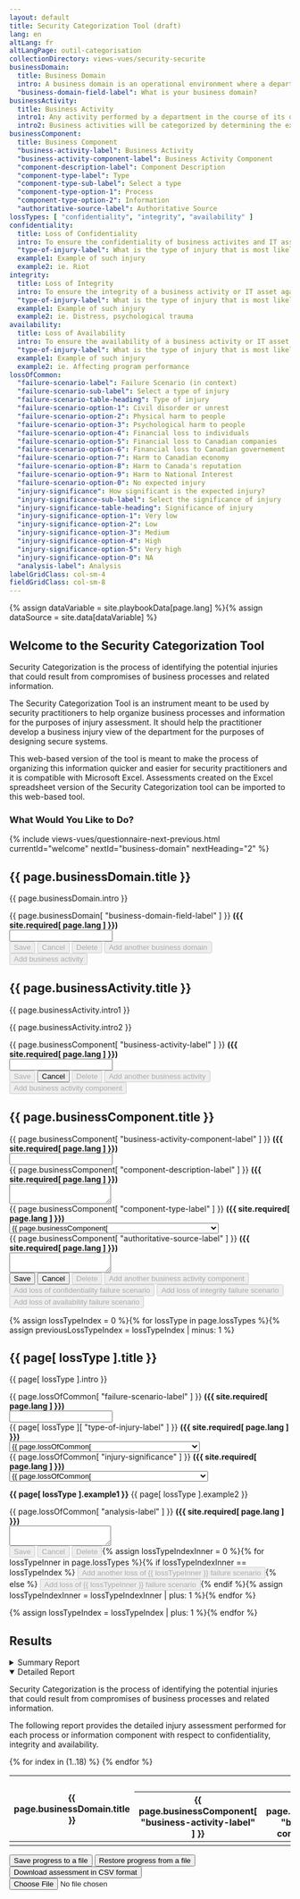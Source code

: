 ```yaml
---
layout: default
title: Security Categorization Tool (draft)
lang: en
altLang: fr
altLangPage: outil-categorisation
collectionDirectory: views-vues/security-securite
businessDomain:
  title: Business Domain
  intro: A business domain is an operational environment where a department performs business activities supporting common organizational objectives.
  "business-domain-field-label": What is your business domain?
businessActivity:
  title: Business Activity
  intro1: Any activity performed by a department in the course of its operations to deliver or support the delivery of its programs or services. A business activity is composed of one or several business processes and related information assets.
  intro2: Business activities will be categorized by determining the expected injuries from IT-related threat compromise to the national and non-national interests that the business activities serve, and then determining the lveral of these expected injuries.
businessComponent:
  title: Business Component
  "business-activity-label": Business Activity
  "business-activity-component-label": Business Activity Component
  "component-description-label": Component Description
  "component-type-label": Type
  "component-type-sub-label": Select a type
  "component-type-option-1": Process
  "component-type-option-2": Information
  "authoritative-source-label": Authoritative Source
lossTypes: [ "confidentiality", "integrity", "availability" ]
confidentiality:
  title: Loss of Confidentiality
  intro: To ensure the confidentiality of business activites and IT assets against a specified set of theats in order to prevent injury to national interests or non-national interests.
  "type-of-injury-label": What is the type of injury that is most likely to result from a loss of confidentiality?
  example1: Example of such injury
  example2: ie. Riot
integrity:
  title: Loss of Integrity
  intro: To ensure the integrity of a business activity or IT asset against a specified set of threats in order to prevent injury to national interests or non-national interests.
  "type-of-injury-label": What is the type of injury that is most likely to result from a loss of integrity?
  example1: Example of such injury
  example2: ie. Distress, psychological trauma
availability:
  title: Loss of Availability
  intro: To ensure the availability of a business activity or IT asset against a specified set of threats in order to prevent injury to national interests or non-national interests.
  "type-of-injury-label": What is the type of injury that is most likely to result from a loss of availability?
  example1: Example of such injury
  example2: ie. Affecting program performance
lossOfCommon:
  "failure-scenario-label": Failure Scenario (in context)
  "failure-scenario-sub-label": Select a type of injury
  "failure-scenario-table-heading": Type of injury
  "failure-scenario-option-1": Civil disorder or unrest
  "failure-scenario-option-2": Physical harm to people
  "failure-scenario-option-3": Psychological harm to people
  "failure-scenario-option-4": Financial loss to individuals
  "failure-scenario-option-5": Financial loss to Canadian companies
  "failure-scenario-option-6": Financial loss to Canadian governement
  "failure-scenario-option-7": Harm to Canadian economy
  "failure-scenario-option-8": Harm to Canada's reputation
  "failure-scenario-option-9": Harm to National Interest
  "failure-scenario-option-0": No expected injury
  "injury-significance": How significant is the expected injury?
  "injury-significance-sub-label": Select the significance of injury
  "injury-significance-table-heading": Significance of injury
  "injury-significance-option-1": Very low
  "injury-significance-option-2": Low
  "injury-significance-option-3": Medium
  "injury-significance-option-4": High
  "injury-significance-option-5": Very high
  "injury-significance-option-0": NA
  "analysis-label": Analysis
labelGridClass: col-sm-4
fieldGridClass: col-sm-8
---
```

{% assign dataVariable = site.playbookData[page.lang] %}{%
assign dataSource = site.data[dataVariable] %}

<span data-wb-format-gen='{ "resetForm": "#business-domain-form, #business-activity-form, #business-component-form, #loss-of-confidentiality-form, #loss-of-integrity-form, #loss-of-availability-form" }'></span>

<section id="welcome-section" class="wb-frmvld">
<form id="welcome-form" class="form-horizontal" method="post">

## Welcome to the Security Categorization Tool

Security Categorization is the process of identifying the potential injuries that could result from compromises of business processes and related information.

The Security Categorization Tool is an instrument meant to be used by security practitioners to help organize business processes and information for the purposes of injury assessment. It should help the practitioner develop a business injury view of the department for the purposes of designing secure systems.

This web-based version of the tool is meant to make the process of organizing this information quicker and easier for security practitioners and it is compatible with Microsoft Excel. Assessments created on the Excel spreadsheet version of the Security Categorization tool can be imported to this web-based tool.

<section>

<!-- markdownlint-disable MD026 -->

### What Would You Like to Do?

<!-- markdownlint-enable MD026 -->

<!-- Button for revealing the next section and hiding the current one -->
{% include views-vues/questionnaire-next-previous.html currentId="welcome" nextId="business-domain" nextHeading="2" %}

</section>

</form>
</section>

<section id="business-domain-section" class="hidden wb-frmvld">
<form id="business-domain-form" class="form-horizontal" method="post">

## {{ page.businessDomain.title }}

{{ page.businessDomain.intro }}

<div id="business-domain-fields-container" class="wb-calculate wb-format-gen" data-wb-calculate='{ "ignoreInit": true, "eventTrigger": "input", "eventElement": "#business-domain-fields-container", "operations": [
  { "type": "conditional",
    "inputs": [
      { "type": "==",
        "inputs": [
          { "type": "boolean", "query": "#save-domain", "sourceProperty": "disabled" },
          true
        ]
      }
    ],
    "actionsTrue": [
      { "type": "outputValue", "outputTarget": "#save-domain, #cancel-domain", "outputProperty": "disabled", "value": false },
      { "type": "conditional",
        "inputs": [
          { "type": "==",
            "inputs": [
              { "type": "boolean", "query": "#delete-domain", "sourceProperty": "disabled" },
              false
            ]
          },
          { "type": "==",
            "inputs": [
              { "type": "string", "query": "#save-domain", "sourceAttribute": "data-wb-format-gen", "indexesKeys": [ "operations", 0, "action" ] },
              "append"
            ]
          }
        ],
        "actionsTrue": [
          { "type": "event", "outputTarget": "#business-domain-fields-container", "outputEvent": "edit-domain" }
        ]
      },
      { "type": "outputValue", "outputTarget": "#delete-domain, #add-another-domain, #add-activity", "outputProperty": "disabled", "value": true }
    ]
  }
] }' data-wb-format-gen='[
  { "eventTrigger": "edit-domain", "eventElement": "#business-domain-fields-container", "operations": [
    { "type": "dataAttribute", "element": "#save-domain", "key": "data-wb-format-gen", "indexesKeys": [ "operations", 0, "action" ], "action": "replace", "data": "replace" },
    { "type": "dataAttribute", "element": "#save-domain", "key": "data-wb-format-gen", "indexesKeys": [ "operations", 0, "indexesKeys", 0 ], "action": "replace", "source": { "type": "dataAttribute", "element": "#delete-domain", "key": "data-wb-format-gen", "indexesKeys": [ "operations", 0, "indexesKeys", 0 ] } }
  ] },
  { "eventTrigger": "append-domain", "eventElement": "#business-domain-fields-container", "operations": [
    { "type": "dataAttribute", "element": "#save-domain", "key": "data-wb-format-gen", "indexesKeys": [ "operations", 0, "action" ], "action": "replace", "data": "append" },
    { "type": "dataAttribute", "element": "#save-domain", "key": "data-wb-format-gen", "indexesKeys": [ "operations", 0, "indexesKeys" ], "action": "delete" }
  ] }
]'>

<div class="form-group" markdown="0">
<label for="business-domain-field" class="required {{ page.labelGridClass }}"><span class="field-name">{{ page.businessDomain[ "business-domain-field-label" ] }}</span> <strong class="required">({{ site.required[ page.lang ] }})</strong></label>
<div class="{{ page.fieldGridClass }}">
<input name="business-domain-field" id="business-domain-field" type="text" required="required" pattern=".{2,}" data-rule-minlength="2" />
</div>
</div>

</div>

<div class="btn-group" markdown="0">
<!-- Save to memory, update buttons across forms, enables/disables buttons in the current form, and (TODO) shows an indicator that the save was successful -->
<button id="save-domain" type="submit" disabled="disabled" class="btn btn-primary wb-calculate wb-format-gen" data-wb-calculate='{ "ignoreInit": true, "eventTrigger": "submit", "eventElement": "#business-domain-form", "listenerElement": "body", "returnFalse": true, "operations": [
  { "type": "action",
    "inputs": [
      { "type": "outputValue", "outputTarget": "#save-domain, #cancel-domain", "outputProperty": "disabled", "value": true },
      { "type": "outputValue", "outputTarget": "#delete-domain, #add-another-domain, #add-activity", "outputProperty": "disabled", "value": false },
      { "type": "event", "outputTarget": "#save-domain", "outputEvent": "save-domain-proceed" }
    ]
  }
] }' data-wb-format-gen='{ "eventTrigger": "save-domain-proceed", "eventElement": "#save-domain", "operations": [
  { "type": "sessionStorage", "key": "assessment", "source": "form-state", "container": "#business-domain-form", "action": "append" },
  { "type": "dataAttribute", "element": "#save-activity, #save-component, #save-loss-of-confidentiality, #save-loss-of-integrity, #save-loss-of-availability, #cancel-domain, #cancel-activity, #cancel-component, #cancel-loss-of-confidentiality, #cancel-loss-of-integrity, #cancel-loss-of-availability, #delete-domain, #delete-activity, #delete-component, #delete-loss-of-confidentiality, #delete-loss-of-integrity, #delete-loss-of-availability", "key": "data-wb-format-gen", "indexesKeys": [ "operations", 0, "indexesKeys", 0 ], "action": "increment" },
  { "type": "dataAttribute", "element": "#delete-domain, #delete-activity, #delete-component, #delete-loss-of-confidentiality, #delete-loss-of-integrity, #delete-loss-of-availability", "key": "data-wb-format-gen", "indexesKeys": [ "operations", 1, "indexesKeys", 0 ], "action": "increment" }
] }'>Save</button>
<!-- Loads the previous domain in the current form or clear the forms where a previous domain does not exist. Also enables/disables buttons in the current form. -->
<button id="cancel-domain" type="button" disabled="disabled" class="btn btn-default wb-format-gen wb-calculate" data-wb-format-gen='{ "eventTrigger": "click", "eventElement": "#cancel-domain", "operations": [
  { "type": "form", "source": "sessionStorage", "key": "assessment", "indexesKeys": [ -1 ], "action": "restore-form-state", "container": "#business-domain-form", "noEvents": true }
] }' data-wb-calculate='{ "ignoreInit": true, "eventTrigger": "click", "eventElement": "#cancel-domain", "operations": [
  { "type": "conditional",
    "inputs": [
      { "type": "==",
        "inputs": [
          { "type": "string", "query": "#save-domain", "sourceAttribute": "data-wb-format-gen", "indexesKeys": [ "operations", 0, "action" ] },
          "replace"
        ]
      }
    ],
    "actionsTrue": [
      { "type": "event", "outputTarget": "#business-domain-fields-container", "outputEvent": "append-domain" }
    ]
  },
  { "type": "action",
    "inputs": [
      { "type": "outputValue", "outputTarget": "#save-domain, #cancel-domain", "outputProperty": "disabled", "value": true },
      { "type": "conditional",
        "inputs": [
          { "type": ">",
            "inputs": [
              { "type": "number", "query": "#delete-domain", "sourceAttribute": "data-wb-format-gen", "indexesKeys": [ "operations", 0, "indexesKeys", 0 ] },
              -1
            ]
          }
        ],
        "actionsTrue": [
          { "type": "outputValue", "outputTarget": "#delete-domain, #add-another-domain, #add-activity", "outputProperty": "disabled", "value": false }
        ]
      }
    ]
  }
] }'>Cancel</button>
<!-- Disabled by default. (TODO) Brings up a delete confirmation dialog. If confirmed, deletes the current domain from memory, loads the previous domain in the current form, or resets the form if no previous domain exists. Also updates buttons across forms and enables/disabled buttons in the current form. -->
<button id="delete-domain" type="button" disabled="disabled" class="btn btn-default wb-calculate wb-format-gen" data-wb-calculate='{ "ignoreInit": true, "eventTrigger": "click", "eventElement": "#delete-domain", "operations": [
  { "type": "action",
    "inputs": [
      { "type": "outputValue", "outputTarget": "#save-domain, #cancel-domain", "outputProperty": "disabled", "value": true },
      { "type": "conditional",
        "inputs": [
          { "type": "<",
            "inputs": [
              { "type": "number", "query": "#delete-domain", "sourceAttribute": "data-wb-format-gen", "indexesKeys": [ "operations", 0, "indexesKeys", 0 ] },
              1
            ]
          }
        ],
        "actionsTrue": [
          { "type": "outputValue", "outputTarget": "#delete-domain, #add-another-domain, #add-activity", "outputProperty": "disabled", "value": true }
        ]
      },
      { "type": "event", "outputTarget": "#delete-domain", "outputEvent": "delete-domain-proceed" }
    ]
  }
] }' data-wb-format-gen='{ "eventTrigger": "delete-domain-proceed", "eventElement": "#delete-domain", "operations": [
  { "type": "sessionStorage", "key": "assessment", "indexesKeys": [ -1 ], "action": "delete" },
  { "type": "form", "source": "sessionStorage", "key": "assessment", "indexesKeys": [ -2 ], "action": "restore-form-state", "container": "#business-domain-form", "noEvents": true },
  { "type": "dataAttribute", "element": "#save-activity, #save-component, #save-loss-of-confidentiality, #save-loss-of-integrity, #save-loss-of-availability, #cancel-domain, #cancel-activity, #cancel-component, #cancel-loss-of-confidentiality, #cancel-loss-of-integrity, #cancel-loss-of-availability, #delete-domain, #delete-activity, #delete-component, #delete-loss-of-confidentiality, #delete-loss-of-integrity, #delete-loss-of-availability", "key": "data-wb-format-gen", "indexesKeys": [ "operations", 0, "indexesKeys", 0 ], "action": "decrement" },
  { "type": "dataAttribute", "element": "#delete-domain, #delete-activity, #delete-component, #delete-loss-of-confidentiality, #delete-loss-of-integrity, #delete-loss-of-availability", "key": "data-wb-format-gen", "indexesKeys": [ "operations", 1, "indexesKeys", 0 ], "action": "decrement" }
] }'>Delete</button>
<!-- Disabled by default. Resets the current form and enables/disables buttons in the current form. -->
<button id="add-another-domain" type="button" disabled="disabled" class="btn btn-default wb-format-gen wb-calculate" data-wb-format-gen='{ "eventTrigger": "click", "eventElement": "#add-another-domain", "operations": [
  { "resetForm": "#business-domain-form" }
] }' data-wb-calculate='{ "ignoreInit": true, "eventTrigger": "click", "eventElement": "#add-another-domain", "operations": [
  { "type": "action",
    "inputs": [
      { "type": "outputValue", "outputTarget": "#save-domain, #delete-domain, #add-another-domain, #add-activity", "outputProperty": "disabled", "value": true },
      { "type": "outputValue", "outputTarget": "#cancel-domain", "outputProperty": "disabled", "value": false },
      { "type": "outputValue", "outputTarget": "#cancel-domain", "outputAttribute": "data-add-source", "value": "#business-domain-section" },
      { "type": "event", "outputTarget": "#business-domain-field", "outputEvent": "setfocus.wb" }
    ]
  }
] }'>Add another business domain</button>
<!-- Disabled by default. Resets the activity form, enables/disables buttons in the activity form, shows the activity form, hides this form. -->
<button id="add-activity" type="button" disabled="disabled" class="btn btn-default wb-format-gen wb-calculate" data-wb-format-gen='{ "eventTrigger": "click", "eventElement": "#add-activity", "operations": [
  { "resetForm": "#business-activity-form" }
] }' data-wb-calculate='{ "ignoreInit": true, "eventTrigger": "click", "eventElement": "#add-activity", "operations": [
  { "type": "action",
    "inputs": [
      { "type": "outputValue", "outputTarget": "#save-activity, #delete-activity, #add-another-activity, #add-component", "outputProperty": "disabled", "value": true },
      { "type": "outputValue", "outputTarget": "#cancel-activity", "outputProperty": "disabled", "value": false },
      { "type": "outputValue", "outputTarget": "#cancel-activity", "outputAttribute": "data-add-source", "value": "#business-domain-section" },
      { "type": "removeClass", "outputTarget": "#business-activity-section", "class": "hidden" },
      { "type": "addClass", "outputTarget": "#business-domain-section", "class": "hidden" },
      { "type": "event", "outputTarget": "#business-activity-section h2", "outputEvent": "setfocus.wb" }
    ]
  }
] }'>Add business activity</button>
</div>

</form>
</section>

<section id="business-activity-section" class="hidden wb-frmvld">
<form id="business-activity-form" class="form-horizontal" method="post">

## {{ page.businessActivity.title }}

{{ page.businessActivity.intro1 }}

{{ page.businessActivity.intro2 }}

<div id="business-activity-fields-container" class="wb-calculate wb-format-gen" data-wb-calculate='{ "ignoreInit": true, "eventTrigger": "input", "eventElement": "#business-activity-fields-container", "operations": [
  { "type": "conditional",
    "inputs": [
      { "type": "==",
        "inputs": [
          { "type": "boolean", "query": "#save-activity", "sourceProperty": "disabled" },
          true
        ]
      }
    ],
    "actionsTrue": [
      { "type": "outputValue", "outputTarget": "#save-activity, #cancel-activity", "outputProperty": "disabled", "value": false },
      { "type": "conditional",
        "inputs": [
          { "type": "==",
            "inputs": [
              { "type": "boolean", "query": "#delete-activity", "sourceProperty": "disabled" },
              false
            ]
          },
          { "type": "==",
            "inputs": [
              { "type": "string", "query": "#save-activity", "sourceAttribute": "data-wb-format-gen", "indexesKeys": [ "operations", 0, "action" ] },
              "append"
            ]
          }
        ],
        "actionsTrue": [
          { "type": "event", "outputTarget": "#business-activity-fields-container", "outputEvent": "edit-activity" }
        ]
      },
      { "type": "outputValue", "outputTarget": "#delete-activity, #add-another-activity, #add-component", "outputProperty": "disabled", "value": true }
    ]
  }
] }' data-wb-format-gen='[
  { "eventTrigger": "edit-activity", "eventElement": "#business-activity-fields-container", "operations": [
    { "type": "dataAttribute", "element": "#save-activity", "key": "data-wb-format-gen", "indexesKeys": [ "operations", 0, "action" ], "action": "replace", "data": "replace" },
    { "type": "dataAttribute", "element": "#save-activity", "key": "data-wb-format-gen", "indexesKeys": [ "operations", 0, "indexesKeys", 3 ], "action": "replace", "source": { "type": "dataAttribute", "element": "#delete-activity", "key": "data-wb-format-gen", "indexesKeys": [ "operations", 0, "indexesKeys", 3 ] } }
  ] },
  { "eventTrigger": "append-activity", "eventElement": "#business-activity-fields-container", "operations": [
    { "type": "dataAttribute", "element": "#save-activity", "key": "data-wb-format-gen", "indexesKeys": [ "operations", 0, "action" ], "action": "replace", "data": "append" },
    { "type": "dataAttribute", "element": "#save-activity", "key": "data-wb-format-gen", "indexesKeys": [ "operations", 0, "indexesKeys", 3 ], "action": "delete" }
  ] }
]'>

<div class="form-group" markdown="0">
<label for="business-activity-field" class="required {{ page.labelGridClass }}"><span class="field-name">{{ page.businessComponent[ "business-activity-label" ] }}</span> <strong class="required">({{ site.required[ page.lang ] }})</strong></label>
<div class="{{ page.fieldGridClass }}">
<input name="business-activity-field" id="business-activity-field" type="text" required="required" pattern=".{2,}" data-rule-minlength="2" />
</div>
</div>

</div>

<div class="btn-group" markdown="0">
<!-- Save to memory, update buttons across forms, enables/disables buttons in the current form, and (TODO) shows an indicator that the save was successful -->
<button id="save-activity" type="submit" disabled="disabled" class="btn btn-primary wb-calculate wb-format-gen" data-wb-calculate='{ "ignoreInit": true, "eventTrigger": "submit", "eventElement": "#business-activity-form", "listenerElement": "body", "returnFalse": true, "operations": [
  { "type": "action",
    "inputs": [
      { "type": "outputValue", "outputTarget": "#save-activity, #cancel-activity", "outputProperty": "disabled", "value": true },
      { "type": "outputValue", "outputTarget": "#delete-activity, #add-another-activity, #add-component", "outputProperty": "disabled", "value": false },
      { "type": "outputValue", "outputTarget": "#cancel-activity", "outputAttribute": "data-add-source", "value": "#business-activity-section" },
      { "type": "event", "outputTarget": "#save-activity", "outputEvent": "save-activity-proceed" }
    ]
  }
] }' data-wb-format-gen='{ "eventTrigger": "save-activity-proceed", "eventElement": "#save-activity", "operations": [
  { "type": "sessionStorage", "key": "assessment", "indexesKeys": [ -1, 0, "activities" ], "source": "form-state", "container": "#business-activity-form", "action": "append" },
  { "type": "dataAttribute", "element": "#save-component, #save-loss-of-confidentiality, #save-loss-of-integrity, #save-loss-of-availability, #cancel-activity, #cancel-component, #cancel-loss-of-confidentiality, #cancel-loss-of-integrity, #cancel-loss-of-availability, #delete-activity, #delete-component, #delete-loss-of-confidentiality, #delete-loss-of-integrity, #delete-loss-of-availability", "key": "data-wb-format-gen", "indexesKeys": [ "operations", 0, "indexesKeys", 3 ], "action": "increment" },
  { "type": "dataAttribute", "element": "#delete-activity, #delete-component, #delete-loss-of-confidentiality, #delete-loss-of-integrity, #delete-loss-of-availability", "key": "data-wb-format-gen", "indexesKeys": [ "operations", 1, "indexesKeys", 3 ], "action": "increment" }
] }'>Save</button>
<!-- Loads the previous activity in the current form or clear the forms where a previous activity does not exist. Also enables/disables buttons in the current form. -->
<button id="cancel-activity" type="button" class="btn btn-default wb-calculate wb-format-gen" data-add-source="#business-activity-section" data-wb-calculate='{ "ignoreInit": true, "eventTrigger": "click", "eventElement": "#cancel-activity", "operations": [
  { "type": "conditional",
    "inputs": [
      { "type": "==",
        "inputs": [
          { "type": "string", "query": "#save-activity", "sourceAttribute": "data-wb-format-gen", "indexesKeys": [ "operations", 0, "action" ] },
          "append"
        ]
      },
      { "type": "!=",
        "inputs": [
          { "type": "string", "query": "#cancel-activity", "sourceAttribute": "data-add-source" },
          "#business-activity-section"
        ]
      }
    ],
    "actionsTrue": [
      { "type": "removeClass", "outputTarget": { "type": "string", "query": "#cancel-activity", "sourceAttribute": "data-add-source" }, "class": "hidden" },
      { "type": "addClass", "outputTarget": "#business-activity-section", "class": "hidden" },
      { "type": "event", "outputTarget": { "type": "concat", "inputs": [
          { "type": "string", "query": "#cancel-activity", "sourceAttribute": "data-add-source" },
          " h2"
        ] }, "outputEvent": "setfocus.wb" }
    ],
    "actionsFalse": [
      { "type": "conditional",
        "inputs": [
          { "type": "==",
            "inputs": [
              { "type": "string", "query": "#save-activity", "sourceAttribute": "data-wb-format-gen", "indexesKeys": [ "operations", 0, "action" ] },
              "replace"
            ]
          }
        ],
        "actionsTrue": [
          { "type": "event", "outputTarget": "#business-activity-fields-container", "outputEvent": "append-activity" }
        ]
      },
      { "type": "outputValue", "outputTarget": "#save-activity, #cancel-activity", "outputProperty": "disabled", "value": true },
      { "type": "conditional",
        "inputs": [
          { "type": ">",
            "inputs": [
              { "type": "number", "query": "#delete-activity", "sourceAttribute": "data-wb-format-gen", "indexesKeys": [ "operations", 0, "indexesKeys", 3 ] },
              -1
            ]
          }
        ],
        "actionsTrue": [
          { "type": "outputValue", "outputTarget": "#delete-activity, #add-another-activity, #add-component", "outputProperty": "disabled", "value": false }
        ]
      },
      { "type": "event", "outputTarget": "#cancel-activity", "outputEvent": "cancel-activity-restore-proceed" }
    ]
  }
] }' data-wb-format-gen='{ "eventTrigger": "cancel-activity-restore-proceed", "eventElement": "#cancel-activity", "operations": [
  { "type": "form", "source": "sessionStorage", "key": "assessment", "indexesKeys": [ -1, 0, "activities", -1 ], "action": "restore-form-state", "container": "#business-activity-form", "noEvents": true }
] }'>Cancel</button>
<!-- Disabled by default. (TODO) Brings up a delete confirmation dialog. If confirmed, deletes the current activity from memory, loads the previous activity in the current form, or resets the form if no previous activity exists. Also updates buttons across forms and enables/disabled buttons in the current form. -->
<button id="delete-activity" type="button" disabled="disabled" class="btn btn-default wb-calculate wb-format-gen" data-wb-calculate='{ "ignoreInit": true, "eventTrigger": "click", "eventElement": "#delete-activity", "operations": [
  { "type": "action",
    "inputs": [
      { "type": "outputValue", "outputTarget": "#save-activity, #cancel-activity", "outputProperty": "disabled", "value": true },
      { "type": "conditional",
        "inputs": [
          { "type": "<",
            "inputs": [
              { "type": "number", "query": "#delete-activity", "sourceAttribute": "data-wb-format-gen", "indexesKeys": [ "operations", 0, "indexesKeys", 3 ] },
              1
            ]
          }
        ],
        "actionsTrue": [
          { "type": "outputValue", "outputTarget": "#delete-activity, #add-another-activity, #add-component", "outputProperty": "disabled", "value": true }
        ]
      },
      { "type": "event", "outputTarget": "#delete-activity", "outputEvent": "delete-activity-proceed" }
    ]
  }
] }' data-wb-format-gen='{ "eventTrigger": "delete-activity-proceed", "eventElement": "#delete-activity", "operations": [
  { "type": "sessionStorage", "key": "assessment", "indexesKeys": [ -1, 0, "activities", -1 ], "action": "delete" },
  { "type": "form", "source": "sessionStorage", "key": "assessment", "indexesKeys": [ -1, 0, "activities", -2 ], "action": "restore-form-state", "container": "#business-activity-form", "noEvents": true },
  { "type": "dataAttribute", "element": "#save-component, #save-loss-of-confidentiality, #save-loss-of-integrity, #save-loss-of-availability, #cancel-activity, #cancel-component, #cancel-loss-of-confidentiality, #cancel-loss-of-integrity, #cancel-loss-of-availability, #delete-activity, #delete-component, #delete-loss-of-confidentiality, #delete-loss-of-integrity, #delete-loss-of-availability", "key": "data-wb-format-gen", "indexesKeys": [ "operations", 0, "indexesKeys", 3 ], "action": "decrement" },
  { "type": "dataAttribute", "element": "#delete-activity, #delete-component, #delete-loss-of-confidentiality, #delete-loss-of-integrity, #delete-loss-of-availability", "key": "data-wb-format-gen", "indexesKeys": [ "operations", 1, "indexesKeys", 3 ], "action": "decrement" }
] }'>Delete</button>
<!-- Disabled by default. Resets the current form and enables/disables buttons in the current form. -->
<button id="add-another-activity" type="button" disabled="disabled" class="btn btn-default wb-format-gen wb-calculate" data-wb-format-gen='{ "eventTrigger": "click", "eventElement": "#add-another-activity", "operations": [
  { "resetForm": "#business-activity-form" }
] }' data-wb-calculate='{ "ignoreInit": true, "eventTrigger": "click", "eventElement": "#add-another-activity", "operations": [
  { "type": "action",
    "inputs": [
      { "type": "outputValue", "outputTarget": "#save-activity, #delete-activity, #add-another-activity, #add-component", "outputProperty": "disabled", "value": true },
      { "type": "outputValue", "outputTarget": "#cancel-activity", "outputProperty": "disabled", "value": false },
      { "type": "outputValue", "outputTarget": "#cancel-activity", "outputAttribute": "data-add-source", "value": "#business-activity-section" },
      { "type": "event", "outputTarget": "#business-activity-field", "outputEvent": "setfocus.wb" }
    ]
  }
] }'>Add another business activity</button>
<!-- Disabled by default. Resets the component form, enables/disables buttons in the component form, shows the component form, hides this form. -->
<button id="add-component" type="button" disabled="disabled" class="btn btn-default wb-format-gen wb-calculate" data-wb-format-gen='{ "eventTrigger": "click", "eventElement": "#add-component", "operations": [
  { "resetForm": "#business-component-form" }
] }' data-wb-calculate='{ "ignoreInit": true, "eventTrigger": "click", "eventElement": "#add-component", "operations": [
  { "type": "action",
    "inputs": [
      { "type": "outputValue", "outputTarget": "#save-component, #delete-component, #add-another-component, #add-loss-of-confidentiality, #add-loss-of-integrity, #add-loss-of-availability", "outputProperty": "disabled", "value": true },
      { "type": "outputValue", "outputTarget": "#cancel-component", "outputProperty": "disabled", "value": false },
      { "type": "outputValue", "outputTarget": "#cancel-component", "outputAttribute": "data-add-source", "value": "#business-activity-section" },
      { "type": "removeClass", "outputTarget": "#business-component-section", "class": "hidden" },
      { "type": "addClass", "outputTarget": "#business-activity-section", "class": "hidden" },
      { "type": "event", "outputTarget": "#business-component-section h2", "outputEvent": "setfocus.wb" }
    ]
  }
] }'>Add business activity component</button>
</div>

</form>
</section>

<section id="business-component-section" class="hidden wb-frmvld">
<form id="business-component-form" class="form-horizontal" method="post">

## {{ page.businessComponent.title }}

<div id="business-activity-component-fields-container" class="wb-calculate wb-format-gen" data-wb-calculate='{ "ignoreInit": true, "eventTrigger": "input", "eventElement": "#business-activity-component-fields-container", "operations": [
  { "type": "conditional",
    "inputs": [
      { "type": "==",
        "inputs": [
          { "type": "boolean", "query": "#save-component", "sourceProperty": "disabled" },
          true
        ]
      }
    ],
    "actionsTrue": [
      { "type": "outputValue", "outputTarget": "#save-component, #cancel-component", "outputProperty": "disabled", "value": false },
      { "type": "conditional",
        "inputs": [
          { "type": "==",
            "inputs": [
              { "type": "boolean", "query": "#delete-component", "sourceProperty": "disabled" },
              false
            ]
          },
          { "type": "==",
            "inputs": [
              { "type": "string", "query": "#save-component", "sourceAttribute": "data-wb-format-gen", "indexesKeys": [ "operations", 0, "action" ] },
              "append"
            ]
          }
        ],
        "actionsTrue": [
          { "type": "event", "outputTarget": "#business-activity-component-fields-container", "outputEvent": "edit-component" }
        ]
      },
      { "type": "outputValue", "outputTarget": "#delete-component, #add-another-component, #add-loss-of-confidentiality, #add-loss-of-integrity, #add-loss-of-availability", "outputProperty": "disabled", "value": true }
    ]
  }
] }' data-wb-format-gen='[
  { "eventTrigger": "edit-component", "eventElement": "#business-activity-component-fields-container", "operations": [
    { "type": "dataAttribute", "element": "#save-component", "key": "data-wb-format-gen", "indexesKeys": [ "operations", 0, "action" ], "action": "replace", "data": "replace" },
    { "type": "dataAttribute", "element": "#save-component", "key": "data-wb-format-gen", "indexesKeys": [ "operations", 0, "indexesKeys", 6 ], "action": "replace", "source": { "type": "dataAttribute", "element": "#delete-activity", "key": "data-wb-format-gen", "indexesKeys": [ "operations", 0, "indexesKeys", 6 ] } }
  ] },
  { "eventTrigger": "append-component", "eventElement": "#business-activity-component-fields-container", "operations": [
    { "type": "dataAttribute", "element": "#save-component", "key": "data-wb-format-gen", "indexesKeys": [ "operations", 0, "action" ], "action": "replace", "data": "append" },
    { "type": "dataAttribute", "element": "#save-component", "key": "data-wb-format-gen", "indexesKeys": [ "operations", 0, "indexesKeys", 6 ], "action": "delete" }
  ] }
]'>

<div class="form-group" markdown="0">
<label for="business-activity-component-field" class="required {{ page.labelGridClass }}"><span class="field-name">{{ page.businessComponent[ "business-activity-component-label" ] }}</span> <strong class="required">({{ site.required[ page.lang ] }})</strong></label>
<div class="{{ page.fieldGridClass }}">
<input name="business-activity-component-field" id="business-activity-component-field" type="text" required="required" pattern=".{2,}" data-rule-minlength="2" />
</div>
</div>

<div class="form-group" markdown="0">
<label for="component-description" class="required {{ page.labelGridClass }}"><span class="field-name">{{ page.businessComponent[ "component-description-label" ] }}</span> <strong class="required">({{ site.required[ page.lang ] }})</strong></label>
<div class="{{ page.fieldGridClass }}">
<textarea name="component-description" id="component-description" required="required"></textarea>
</div>
</div>

<div class="form-group" markdown="0">
<label for="component-type" class="required {{ page.labelGridClass }}"><span class="field-name">{{ page.businessComponent[ "component-type-label" ] }}</span> <strong class="required">({{ site.required[ page.lang ] }})</strong></label>
<div class="{{ page.fieldGridClass }}">
<select class="form-control" id="component-type" name="component-type" required="required">
<option label="{{ page.businessComponent[ "component-type-sub-label" ] }}"></option>
<option value="1">{{ page.businessComponent[ "component-type-option-1" ] }}</option>
<option value="2">{{ page.businessComponent[ "component-type-option-2" ] }}</option>
</select>
</div>
</div>

<div class="form-group" markdown="0">
<label for="authoritative-source" class="required {{ page.labelGridClass }}"><span class="field-name">{{ page.businessComponent[ "authoritative-source-label" ] }}</span> <strong class="required">({{ site.required[ page.lang ] }})</strong></label>
<div class="{{ page.fieldGridClass }}">
<textarea name="authoritative-source" id="authoritative-source" required="required"></textarea>
</div>
</div>

</div>

<div class="btn-group" markdown="0">
<!-- Save to memory, update buttons across forms, enables/disables buttons in the current form, and (TODO) shows an indicator that the save was successful -->
<button id="save-component" type="submit" class="btn btn-primary wb-calculate wb-format-gen" data-wb-format-gen='{ "type": "sessionStorage", "key": "assessment", "source": "form-state", "container": "#business-component-form", "indexesKeys": [ -1, 0, "activities", -1, 0, "components" ], "action": "append" }' data-wb-calculate='{ "ignoreInit": true, "eventTrigger": "submit", "eventElement": "#business-component-form", "listenerElement": "body", "returnFalse": true, "operations": [
  { "type": "action",
    "inputs": [
      { "type": "outputValue", "outputTarget": "#save-component, #cancel-component", "outputProperty": "disabled", "value": true },
      { "type": "outputValue", "outputTarget": "#delete-component, #add-another-component, #add-loss-of-confidentiality, #add-loss-of-integrity, #add-loss-of-availability", "outputProperty": "disabled", "value": false },
      { "type": "outputValue", "outputTarget": "#cancel-component", "outputAttribute": "data-add-source", "value": "#business-activity-component-section" },
      { "type": "event", "outputTarget": "#save-component", "outputEvent": "save-component-proceed" }
    ]
  }
] }' data-wb-format-gen='{ "eventTrigger": "save-component-proceed", "eventElement": "#save-component", "operations": [
  { "type": "sessionStorage", "key": "assessment", "indexesKeys": [ -1, 0, "activities", -1, 0, "components" ], "source": "form-state", "container": "#business-component-form", "action": "append" },
  { "type": "dataAttribute", "element": "#save-loss-of-confidentiality, #save-loss-of-integrity, #save-loss-of-availability, #cancel-component, #cancel-loss-of-confidentiality, #cancel-loss-of-integrity, #cancel-loss-of-availability, #delete-component, #delete-loss-of-confidentiality, #delete-loss-of-integrity, #delete-loss-of-availability", "key": "data-wb-format-gen", "indexesKeys": [ "operations", 0, "indexesKeys", 6 ], "action": "increment" },
  { "type": "dataAttribute", "element": "#delete-component, #delete-loss-of-confidentiality, #delete-loss-of-integrity, #delete-loss-of-availability", "key": "data-wb-format-gen", "indexesKeys": [ "operations", 1, "indexesKeys", 6 ], "action": "increment" }
] }'>Save</button>
<!-- Loads the previous component in the current form or clear the forms where a previous component does not exist. Also enables/disables buttons in the current form. -->
<button id="cancel-component" type="button" class="btn btn-default wb-calculate wb-format-gen" data-add-source="#business-activity-component-section" data-wb-calculate='{ "ignoreInit": true, "eventTrigger": "click", "eventElement": "#cancel-component", "operations": [
  { "type": "conditional",
    "inputs": [
      { "type": "==",
        "inputs": [
          { "type": "string", "query": "#save-component", "sourceAttribute": "data-wb-format-gen", "indexesKeys": [ "operations", 0, "action" ] },
          "append"
        ]
      },
      { "type": "!=",
        "inputs": [
          { "type": "string", "query": "#cancel-component", "sourceAttribute": "data-add-source" },
          "#business-activity-component-section"
        ]
      }
    ],
    "actionsTrue": [
      { "type": "removeClass", "outputTarget": { "type": "string", "query": "#cancel-component", "sourceAttribute": "data-add-source" }, "class": "hidden" },
      { "type": "addClass", "outputTarget": "#business-activity-component-section", "class": "hidden" },
      { "type": "event", "outputTarget": { "type": "concat", "inputs": [
          { "type": "string", "query": "#cancel-component", "sourceAttribute": "data-add-source" },
          " h2"
        ] }, "outputEvent": "setfocus.wb" }
    ],
    "actionsFalse": [
      { "type": "conditional",
        "inputs": [
          { "type": "==",
            "inputs": [
              { "type": "string", "query": "#save-component", "sourceAttribute": "data-wb-format-gen", "indexesKeys": [ "operations", 0, "action" ] },
              "replace"
            ]
          }
        ],
        "actionsTrue": [
          { "type": "event", "outputTarget": "#business-activity-component-fields-container", "outputEvent": "append-component" }
        ]
      },
      { "type": "outputValue", "outputTarget": "#save-component, #cancel-component", "outputProperty": "disabled", "value": true },
      { "type": "conditional",
        "inputs": [
          { "type": ">",
            "inputs": [
              { "type": "number", "query": "#delete-component", "sourceAttribute": "data-wb-format-gen", "indexesKeys": [ "operations", 0, "indexesKeys", 6 ] },
              -1
            ]
          }
        ],
        "actionsTrue": [
          { "type": "outputValue", "outputTarget": "#delete-component, #add-another-component, #add-loss-of-confidentiality, #add-loss-of-integrity, #add-loss-of-availability", "outputProperty": "disabled", "value": false }
        ]
      },
      { "type": "event", "outputTarget": "#cancel-component", "outputEvent": "cancel-component-restore-proceed" }
    ]
  }
] }' data-wb-format-gen='{ "eventTrigger": "cancel-component-restore-proceed", "eventElement": "#cancel-component", "operations": [
  { "type": "form", "source": "sessionStorage", "key": "assessment", "indexesKeys": [ -1, 0, "activities", -1, 0, "components", -1 ], "action": "restore-form-state", "container": "#business-component-form", "noEvents": true }
] }'>Cancel</button>
<!-- Disabled by default. (TODO) Brings up a delete confirmation dialog. If confirmed, deletes the current component from memory, loads the previous component in the current form, or resets the form if no previous component exists. Also updates buttons across forms and enables/disabled buttons in the current form. -->
<button id="delete-component" type="button" disabled="disabled" class="btn btn-default wb-calculate wb-format-gen" data-wb-calculate='{ "ignoreInit": true, "eventTrigger": "click", "eventElement": "#delete-component", "operations": [
  { "type": "action",
    "inputs": [
      { "type": "outputValue", "outputTarget": "#save-component, #cancel-component", "outputProperty": "disabled", "value": true },
      { "type": "conditional",
        "inputs": [
          { "type": "<",
            "inputs": [
              { "type": "number", "query": "#delete-component", "sourceAttribute": "data-wb-format-gen", "indexesKeys": [ "operations", 0, "indexesKeys", 6 ] },
              1
            ]
          }
        ],
        "actionsTrue": [
          { "type": "outputValue", "outputTarget": "#delete-component, #add-another-component, #add-loss-of-confidentiality, #add-loss-of-integrity, #add-loss-of-availability", "outputProperty": "disabled", "value": true }
        ]
      },
      { "type": "event", "outputTarget": "#delete-component", "outputEvent": "delete-component-proceed" }
    ]
  }
] }' data-wb-format-gen='{ "eventTrigger": "delete-component-proceed", "eventElement": "#delete-component", "operations": [
  { "type": "sessionStorage", "key": "assessment", "indexesKeys": [ -1, 0, "activities", -1, 0, "components", -1 ], "action": "delete" },
  { "type": "form", "source": "sessionStorage", "key": "assessment", "indexesKeys": [ -1, 0, "activities", -1, 0, "components", -2 ], "action": "restore-form-state", "container": "#business-component-form", "noEvents": true },
  { "type": "dataAttribute", "element": "#save-loss-of-confidentiality, #save-loss-of-integrity, #save-loss-of-availability, #cancel-component, #cancel-loss-of-confidentiality, #cancel-loss-of-integrity, #cancel-loss-of-availability, #delete-component, #delete-loss-of-confidentiality, #delete-loss-of-integrity, #delete-loss-of-availability", "key": "data-wb-format-gen", "indexesKeys": [ "operations", 0, "indexesKeys", 6 ], "action": "decrement" },
  { "type": "dataAttribute", "element": "#delete-component, #delete-loss-of-confidentiality, #delete-loss-of-integrity, #delete-loss-of-availability", "key": "data-wb-format-gen", "indexesKeys": [ "operations", 1, "indexesKeys", 6 ], "action": "decrement" }
] }'>Delete</button>
<!-- Disabled by default. Resets the current form and enables/disables buttons in the current form. -->
<button id="add-another-component" type="button" disabled="disabled" class="btn btn-default wb-format-gen wb-calculate" data-wb-format-gen='{ "eventTrigger": "click", "eventElement": "#add-another-component", "operations": [
  { "resetForm": "#business-component-form" }
] }' data-wb-calculate='{ "ignoreInit": true, "eventTrigger": "click", "eventElement": "#add-another-component", "operations": [
  { "type": "action",
    "inputs": [
      { "type": "outputValue", "outputTarget": "#save-component, #delete-component, #add-another-component, #add-loss-of-confidentiality, #add-loss-of-integrity, #add-loss-of-availability", "outputProperty": "disabled", "value": true },
      { "type": "outputValue", "outputTarget": "#cancel-component", "outputProperty": "disabled", "value": false },
      { "type": "outputValue", "outputTarget": "#cancel-component", "outputAttribute": "data-add-source", "value": "#business-activity-component-section" },
      { "type": "event", "outputTarget": "#business-activity-component-field", "outputEvent": "setfocus.wb" }
    ]
  }
] }'>Add another business activity component</button>
<!-- Disabled by default. Resets the loss of confidentiality form, enables/disables buttons in the loss of confidentiality form, shows the loss of confidentiality form, hides this form. -->
<button id="add-loss-of-confidentiality" type="button" disabled="disabled" class="btn btn-default wb-format-gen wb-calculate" data-wb-format-gen='{ "eventTrigger": "click", "eventElement": "#add-loss-of-confidentiality", "operations": [
  { "resetForm": "#loss-of-confidentiality-form" }
] }' data-wb-calculate='{ "ignoreInit": true, "eventTrigger": "click", "eventElement": "#add-loss-of-confidentiality", "operations": [
  { "type": "action",
    "inputs": [
      { "type": "outputValue", "outputTarget": "#save-loss-of-confidentiality, #delete-loss-of-confidentiality, #add-another-loss-of-confidentiality, #add-loss-of-integrity-confidentiality-form, #add-loss-of-availability-confidentiality-form", "outputProperty": "disabled", "value": true },
      { "type": "outputValue", "outputTarget": "#cancel-loss-of-confidentiality", "outputProperty": "disabled", "value": false },
      { "type": "outputValue", "outputTarget": "#cancel-loss-of-confidentiality", "outputAttribute": "data-add-source", "value": "#business-activity-component-section" },
      { "type": "removeClass", "outputTarget": "#loss-of-confidentiality-section", "class": "hidden" },
      { "type": "addClass", "outputTarget": "#business-component-section", "class": "hidden" },
      { "type": "event", "outputTarget": "#loss-of-confidentiality-section h2", "outputEvent": "setfocus.wb" }
    ]
  }
] }'>Add loss of confidentiality failure scenario</button>
<!-- Disabled by default. Resets the loss of integrity form, enables/disables buttons in the loss of integrity form, shows the loss of integrity form, hides this form. -->
<button id="add-loss-of-integrity" type="button" disabled="disabled" class="btn btn-default wb-format-gen wb-calculate" data-wb-format-gen='{ "eventTrigger": "click", "eventElement": "#add-loss-of-integrity", "operations": [
  { "resetForm": "#loss-of-integrity-form" }
] }' data-wb-calculate='{ "ignoreInit": true, "eventTrigger": "click", "eventElement": "#add-loss-of-integrity", "operations": [
  { "type": "action",
    "inputs": [
      { "type": "outputValue", "outputTarget": "#save-loss-of-integrity, #delete-loss-of-integrity, #add-loss-of-confidentiality-integrity-form, #add-another-loss-of-integrity, #add-loss-of-availability-integrity-form", "outputProperty": "disabled", "value": true },
      { "type": "outputValue", "outputTarget": "#cancel-loss-of-integrity", "outputProperty": "disabled", "value": false },
      { "type": "outputValue", "outputTarget": "#cancel-loss-of-integrity", "outputAttribute": "data-add-source", "value": "#business-activity-component-section" },
      { "type": "removeClass", "outputTarget": "#loss-of-integrity-section", "class": "hidden" },
      { "type": "addClass", "outputTarget": "#business-component-section", "class": "hidden" },
      { "type": "event", "outputTarget": "#business-activity-component-field", "outputEvent": "setfocus.wb" },
      { "type": "event", "outputTarget": "#loss-of-integrity-section h2", "outputEvent": "setfocus.wb" }
    ]
  }
] }'>Add loss of integrity failure scenario</button>
<!-- Disabled by default. Resets the loss of availability form, enables/disables buttons in the loss of availability form, shows the loss of availability form, hides this form. -->
<button id="add-loss-of-availability" type="button" disabled="disabled" class="btn btn-default wb-format-gen wb-calculate" data-wb-format-gen='{ "eventTrigger": "click", "eventElement": "#add-loss-of-availability", "operations": [
  { "resetForm": "#loss-of-availability-form" }
] }' data-wb-calculate='{ "ignoreInit": true, "eventTrigger": "click", "eventElement": "#add-loss-of-availability", "operations": [
  { "type": "action",
    "inputs": [
      { "type": "outputValue", "outputTarget": "#save-loss-of-availability, #delete-loss-of-availability, #add-loss-of-confidentiality-availability-form, #add-loss-of-integrity-availability-form, #add-another-loss-of-availability", "outputProperty": "disabled", "value": true },
      { "type": "outputValue", "outputTarget": "#cancel-loss-of-availability", "outputProperty": "disabled", "value": false },
      { "type": "outputValue", "outputTarget": "#cancel-loss-of-availability", "outputAttribute": "data-add-source", "value": "#business-activity-component-section" },
      { "type": "removeClass", "outputTarget": "#loss-of-availability-section", "class": "hidden" },
      { "type": "addClass", "outputTarget": "#business-component-section", "class": "hidden" },
      { "type": "event", "outputTarget": "#loss-of-availability-section h2", "outputEvent": "setfocus.wb" }
    ]
  }
] }'>Add loss of availability failure scenario</button>
</div>

</form>
</section>

{% assign lossTypeIndex = 0 %}{%
for lossType in page.lossTypes %}{%
  assign previousLossTypeIndex = lossTypeIndex | minus: 1 %}
<section id="loss-of-{{ lossType }}-section" class="hidden wb-frmvld">
<form id="loss-of-{{ lossType }}-form" class="form-horizontal" method="post">

## {{ page[ lossType ].title }}

{{ page[ lossType ].intro }}

<div id="loss-of-{{ lossType }}-fields-container" class="wb-calculate wb-format-gen" data-wb-calculate='{ "ignoreInit": true, "eventTrigger": "input", "eventElement": "#loss-of-{{ lossType }}-fields-container", "operations": [
  { "type": "conditional",
    "inputs": [
      { "type": "==",
        "inputs": [
          { "type": "boolean", "query": "#save-loss-of-{{ lossType }}", "sourceProperty": "disabled" },
          true
        ]
      }
    ],
    "actionsTrue": [
      { "type": "outputValue", "outputTarget": "#save-loss-of-{{ lossType }}, #cancel-loss-of-{{ lossType }}", "outputProperty": "disabled", "value": false },
      { "type": "conditional",
        "inputs": [
          { "type": "==",
            "inputs": [
              { "type": "boolean", "query": "#delete-loss-of-{{ lossType }}", "sourceProperty": "disabled" },
              false
            ]
          },
          { "type": "==",
            "inputs": [
              { "type": "string", "query": "#save-loss-of-{{ lossType }}", "sourceAttribute": "data-wb-format-gen", "indexesKeys": [ "operations", 0, "action" ] },
              "append"
            ]
          }
        ],
        "actionsTrue": [
          { "type": "event", "outputTarget": "#loss-of-{{ lossType }}-fields-container", "outputEvent": "edit-loss-of-{{ lossType }}" }
        ]
      },
      { "type": "outputValue", "outputTarget": "#delete-loss-of-{{ lossType }}, #add{% if lossTypeIndex == 0 %}-another{% endif %}-loss-of-confidentiality{% if lossTypeIndex != 0 %}-{{ lossType }}-form{% endif %}, #add{% if lossTypeIndex == 1 %}-another{% endif %}-loss-of-integrity{% if lossTypeIndex != 1 %}-{{ lossType }}-form{% endif %}, #add{% if lossTypeIndex == 2 %}-another{% endif %}-loss-of-availability{% if lossTypeIndex != 2 %}-{{ lossType }}-form{% endif %}", "outputProperty": "disabled", "value": true }
    ]
  }
] }' data-wb-format-gen='[
  { "eventTrigger": "edit-loss-of-{{ lossType }}", "eventElement": "#loss-of-{{ lossType }}-fields-container", "operations": [
    { "type": "dataAttribute", "element": "#save-loss-of-{{ lossType }}", "key": "data-wb-format-gen", "indexesKeys": [ "operations", 0, "action" ], "action": "replace", "data": "replace" },
    { "type": "dataAttribute", "element": "#save-loss-of-{{ lossType }}", "key": "data-wb-format-gen", "indexesKeys": [ "operations", 0, "indexesKeys", 9 ], "action": "replace", "source": { "type": "dataAttribute", "element": "#delete-loss-of-{{ lossType }}", "key": "data-wb-format-gen", "indexesKeys": [ "operations", 0, "indexesKeys", 9 ] } }
  ] },
  { "eventTrigger": "append-loss-of-{{ lossType }}", "eventElement": "#loss-of-{{ lossType }}-fields-container", "operations": [
    { "type": "dataAttribute", "element": "#save-loss-of-{{ lossType }}", "key": "data-wb-format-gen", "indexesKeys": [ "operations", 0, "action" ], "action": "replace", "data": "append" },
    { "type": "dataAttribute", "element": "#save-loss-of-{{ lossType }}", "key": "data-wb-format-gen", "indexesKeys": [ "operations", 0, "indexesKeys", 9 ], "action": "delete" }
  ] }
]'>

<div class="form-group" markdown="0">
<label for="failure-scenario-{{ lossType }}" class="required {{ page.labelGridClass }}"><span class="field-name">{{ page.lossOfCommon[ "failure-scenario-label" ] }}</span> <strong class="required">({{ site.required[ page.lang ] }})</strong></label>
<div class="{{ page.fieldGridClass }}">
<input name="failure-scenario-{{ lossType }}" id="failure-scenario-{{ lossType }}" type="text" required="required" pattern=".{2,}" data-rule-minlength="2" />
</div>
</div>

<div class="form-group" markdown="0">
<label for="type-of-injury-{{ lossType }}" class="required {{ page.labelGridClass }}"><span class="field-name">{{ page[ lossType ][ "type-of-injury-label" ] }}</span> <strong class="required">({{ site.required[ page.lang ] }})</strong></label>
<div class="{{ page.fieldGridClass }}">
<select class="form-control" id="type-of-injury-{{ lossType }}" name="type-of-injury-{{ lossType }}" required="required">
<option label="{{ page.lossOfCommon[ "failure-scenario-sub-label" ] }}"></option>
<option value="1">{{ page.lossOfCommon[ "failure-scenario-option-1" ] }}</option>
<option value="2">{{ page.lossOfCommon[ "failure-scenario-option-2" ] }}</option>
<option value="3">{{ page.lossOfCommon[ "failure-scenario-option-3" ] }}</option>
<option value="4">{{ page.lossOfCommon[ "failure-scenario-option-4" ] }}</option>
<option value="5">{{ page.lossOfCommon[ "failure-scenario-option-5" ] }}</option>
<option value="6">{{ page.lossOfCommon[ "failure-scenario-option-6" ] }}</option>
<option value="7">{{ page.lossOfCommon[ "failure-scenario-option-7" ] }}</option>
<option value="8">{{ page.lossOfCommon[ "failure-scenario-option-8" ] }}</option>
<option value="9">{{ page.lossOfCommon[ "failure-scenario-option-9" ] }}</option>
<option value="0">{{ page.lossOfCommon[ "failure-scenario-option-0" ] }}</option>
</select>
</div>
</div>

<div class="form-group" markdown="0">
<label for="injury-significance-{{ lossType }}" class="required {{ page.labelGridClass }}"><span class="field-name">{{ page.lossOfCommon[ "injury-significance" ] }}</span> <strong class="required">({{ site.required[ page.lang ] }})</strong></label>
<div class="{{ page.fieldGridClass }}">
<select class="form-control" id="injury-significance-{{ lossType }}" name="injury-significance-{{ lossType }}" required="required">
<option label="{{ page.lossOfCommon[ "injury-significance-sub-label" ] }}"></option>
<option value="1">{{ page.lossOfCommon[ "injury-significance-option-1" ] }}</option>
<option value="2">{{ page.lossOfCommon[ "injury-significance-option-2" ] }}</option>
<option value="3">{{ page.lossOfCommon[ "injury-significance-option-3" ] }}</option>
<option value="4">{{ page.lossOfCommon[ "injury-significance-option-4" ] }}</option>
<option value="5">{{ page.lossOfCommon[ "injury-significance-option-5" ] }}</option>
<option value="0">{{ page.lossOfCommon[ "injury-significance-option-0" ] }}</option>
</select>
</div>
</div>

**{{ page[ lossType ].example1 }}** {{ page[ lossType ].example2 }}

<div class="form-group" markdown="0">
<label for="analysis-{{ lossType }}" class="required {{ page.labelGridClass }}"><span class="field-name">{{ page.lossOfCommon[ "analysis-label" ] }}</span> <strong class="required">({{ site.required[ page.lang ] }})</strong></label>
<div class="{{ page.fieldGridClass }}">
<textarea name="analysis-{{ lossType }}" id="analysis-{{ lossType }}" required="required"></textarea>
</div>
</div>

</div>

<div class="btn-group" markdown="0">
<!-- Save to memory, update buttons across forms, enables/disables buttons in the current form, and (TODO) shows an indicator that the save was successful -->
<button id="save-loss-of-{{ lossType }}" type="submit" disabled="disabled" class="btn btn-primary wb-format-gen wb-calculate" data-wb-format-gen='{ "type": "sessionStorage", "key": "assessment", "source": "form-state", "container": "#loss-of-{{ lossType }}-form", "indexesKeys": [ -1, 0, "activities", -1, 0, "components", -1, 0, "{{ lossType }}" ], "action": "append" }' data-wb-calculate='{ "ignoreInit": true, "eventTrigger": "submit", "eventElement": "#loss-of-{{ lossType }}-form", "listenerElement": "body", "returnFalse": true, "operations": [
  { "type": "action",
    "inputs": [
      { "type": "outputValue", "outputTarget": "#save-loss-of-{{ lossType }}, #cancel-loss-of-{{ lossType }}", "outputProperty": "disabled", "value": true },
      { "type": "outputValue", "outputTarget": "#delete-loss-of-{{ lossType }}, #add{% if lossTypeIndex == 0 %}-another{% endif %}-loss-of-confidentiality{% if lossTypeIndex != 0 %}-{{ lossType }}-form{% endif %}, #add{% if lossTypeIndex == 1 %}-another{% endif %}-loss-of-integrity{% if lossTypeIndex != 1 %}-{{ lossType }}-form{% endif %}, #add{% if lossTypeIndex == 2 %}-another{% endif %}-loss-of-availability{% if lossTypeIndex != 2 %}-{{ lossType }}-form{% endif %}", "outputProperty": "disabled", "value": false },
      { "type": "outputValue", "outputTarget": "#cancel-loss-of-{{ lossType }}", "outputAttribute": "data-add-source", "value": "loss-of-{{ lossType }}-section" },
      { "type": "event", "outputTarget": "#save-loss-of-{{ lossType }}", "outputEvent": "save-loss-of-{{ lossType }}-proceed" }
    ]
  }
] }' data-wb-format-gen='{ "eventTrigger": "save-loss-of-{{ lossType }}-proceed", "eventElement": "#save-loss-of-{{ lossType }}", "operations": [
  { "type": "sessionStorage", "key": "assessment", "indexesKeys": [ -1, 0, "activities", -1, 0, "components", -1, 0, "{{ lossType }}" ], "source": "form-state", "container": "#loss-of-{{ lossType }}-form", "action": "append" },
  { "type": "dataAttribute", "element": "#cancel-loss-of-{{ lossType }}, #delete-loss-of-{{ lossType }}", "key": "data-wb-format-gen", "indexesKeys": [ "operations", 0, "indexesKeys", 9 ], "action": "increment" },
  { "type": "dataAttribute", "element": "#delete-loss-of-{{ lossType }}", "key": "data-wb-format-gen", "indexesKeys": [ "operations", 1, "indexesKeys", 9 ], "action": "increment" }
] }'>Save</button>
<!-- Loads the previous loss of {{ lossType }} in the current form or clear the forms where a previous loss of {{ lossType }} does not exist. Also enables/disables buttons in the current form. -->
<button id="cancel-loss-of-{{ lossType }}" type="button" disabled="disabled" class="btn btn-default wb-calculate wb-format-gen" data-add-source="#loss-of-{{ lossType }}-section" data-wb-calculate='{ "ignoreInit": true, "eventTrigger": "click", "eventElement": "#cancel-loss-of-{{ lossType }}", "operations": [
  { "type": "conditional",
    "inputs": [
      { "type": "==",
        "inputs": [
          { "type": "string", "query": "#save-loss-of-{{ lossType }}", "sourceAttribute": "data-wb-format-gen", "indexesKeys": [ "operations", 0, "action" ] },
          "append"
        ]
      },
      { "type": "!=",
        "inputs": [
          { "type": "string", "query": "#cancel-loss-of-{{ lossType }}", "sourceAttribute": "data-add-source" },
          "#loss-of-{{ lossType }}-section"
        ]
      }
    ],
    "actionsTrue": [
      { "type": "removeClass", "outputTarget": { "type": "string", "query": "#cancel-loss-of-{{ lossType }}", "sourceAttribute": "data-add-source" }, "class": "hidden" },
      { "type": "addClass", "outputTarget": "#loss-of-{{ lossType }}-section", "class": "hidden" },
      { "type": "event", "outputTarget": { "type": "concat", "inputs": [
          { "type": "string", "query": "#cancel-loss-of-{{ lossType }}", "sourceAttribute": "data-add-source" },
          " h2"
        ] }, "outputEvent": "setfocus.wb" }
    ],
    "actionsFalse": [
      { "type": "conditional",
        "inputs": [
          { "type": "==",
            "inputs": [
              { "type": "string", "query": "#save-loss-of-{{ lossType }}", "sourceAttribute": "data-wb-format-gen", "indexesKeys": [ "operations", 0, "action" ] },
              "replace"
            ]
          }
        ],
        "actionsTrue": [
          { "type": "event", "outputTarget": "#loss-of-{{ lossType }}-fields-container", "outputEvent": "append-loss-of-{{ lossType }}" }
        ]
      },
      { "type": "outputValue", "outputTarget": "#save-loss-of-{{ lossType }}, #cancel-loss-of-{{ lossType }}", "outputProperty": "disabled", "value": true },
      { "type": "conditional",
        "inputs": [
          { "type": ">",
            "inputs": [
              { "type": "number", "query": "#delete-loss-of-{{ lossType }}", "sourceAttribute": "data-wb-format-gen", "indexesKeys": [ "operations", 0, "indexesKeys", 9 ] },
              -1
            ]
          }
        ],
        "actionsTrue": [
          { "type": "outputValue", "outputTarget": "#delete-loss-of-{{ lossType }}, #add{% if lossTypeIndex == 0 %}-another{% endif %}-loss-of-confidentiality{% if lossTypeIndex != 0 %}-{{ lossType }}-form{% endif %}, #add{% if lossTypeIndex == 1 %}-another{% endif %}-loss-of-integrity{% if lossTypeIndex != 1 %}-{{ lossType }}-form{% endif %}, #add{% if lossTypeIndex == 2 %}-another{% endif %}-loss-of-availability{% if lossTypeIndex != 2 %}-{{ lossType }}-form{% endif %}", "outputProperty": "disabled", "value": false }
        ]
      },
      { "type": "event", "outputTarget": "#cancel-loss-of-{{ lossType }}", "outputEvent": "cancel-loss-of-{{ lossType }}-restore-proceed" }
    ]
  }
] }' data-wb-format-gen='{ "eventTrigger": "cancel-loss-of-{{ lossType }}-restore-proceed", "eventElement": "#cancel-loss-of-{{ lossType }}", "operations": [
  { "type": "form", "source": "sessionStorage", "key": "assessment", "indexesKeys": [ -1, 0, "activities", -1, 0, "components", -1, 0, "{{ lossType }}", -1 ], "action": "restore-form-state", "container": "#loss-of-{{ lossType }}-form", "noEvents": true }
] }'>Cancel</button>
<!-- Disabled by default. (TODO) Brings up a delete confirmation dialog. If confirmed, deletes the current loss of {{ lossType }} from memory, loads the previous loss of {{ lossType }} in the current form, or resets the form if no previous loss of {{ lossType }} exists. Also updates buttons across forms and enables/disabled buttons in the current form. -->
<button id="delete-loss-of-{{ lossType }}" type="button" disabled="disabled" class="btn btn-default wb-calculate wb-format-gen" data-wb-calculate='{ "ignoreInit": true, "eventTrigger": "click", "eventElement": "#delete-loss-of-{{ lossType }}", "operations": [
  { "type": "action",
    "inputs": [
      { "type": "outputValue", "outputTarget": "#save-loss-of-{{ lossType }}, #cancel-loss-of-{{ lossType }}", "outputProperty": "disabled", "value": true },
      { "type": "conditional",
        "inputs": [
          { "type": "<",
            "inputs": [
              { "type": "number", "query": "#delete-loss-of-{{ lossType }}", "sourceAttribute": "data-wb-format-gen", "indexesKeys": [ "operations", 0, "indexesKeys", 9 ] },
              1
            ]
          }
        ],
        "actionsTrue": [
          { "type": "outputValue", "outputTarget": "#delete-loss-of-{{ lossType }}, #add{% if lossTypeIndex == 0 %}-another{% endif %}-loss-of-confidentiality{% if lossTypeIndex != 0 %}-{{ lossType }}-form{% endif %}, #add{% if lossTypeIndex == 1 %}-another{% endif %}-loss-of-integrity{% if lossTypeIndex != 1 %}-{{ lossType }}-form{% endif %}, #add{% if lossTypeIndex == 2 %}-another{% endif %}-loss-of-availability{% if lossTypeIndex != 2 %}-{{ lossType }}-form{% endif %}", "outputProperty": "disabled", "value": true }
        ]
      },
      { "type": "event", "outputTarget": "#delete-loss-of-{{ lossType }}", "outputEvent": "delete-loss-of-{{ lossType }}-proceed" }
    ]
  }
] }' data-wb-format-gen='{ "eventTrigger": "delete-loss-of-{{ lossType }}-proceed", "eventElement": "#delete-loss-of-{{ lossType }}", "operations": [
  { "type": "sessionStorage", "key": "assessment", "indexesKeys": [ -1, 0, "activities", -1, 0, "components", -1, 0, "{{ lossType }}", -1 ], "action": "delete" },
  { "type": "form", "source": "sessionStorage", "key": "assessment", "indexesKeys": [ -1, 0, "activities", -1, 0, "components", -1, 0, "{{ lossType }}", -2 ], "action": "restore-form-state", "container": "#loss-of-{{ lossType }}-form", "noEvents": true },
  { "type": "dataAttribute", "element": "#cancel-loss-of-{{ lossType }}, #delete-loss-of-{{ lossType }}", "key": "data-wb-format-gen", "indexesKeys": [ "operations", 0, "indexesKeys", 9 ], "action": "decrement" },
  { "type": "dataAttribute", "element": "#delete-loss-of-{{ lossType }}", "key": "data-wb-format-gen", "indexesKeys": [ "operations", 1, "indexesKeys", 9 ], "action": "decrement" }
] }'>Delete</button>{%
assign lossTypeIndexInner = 0 %}{%
for lossTypeInner in page.lossTypes %}{%
  if lossTypeIndexInner == lossTypeIndex %}
<!-- Disabled by default. Resets the current form and enables/disables buttons in the current form. -->
<button id="add-another-loss-of-{{ lossTypeInner }}" type="button" disabled="disabled" class="btn btn-default wb-format-gen wb-calculate" data-wb-format-gen='{ "eventTrigger": "click", "eventElement": "#add-another-loss-of-{{ lossTypeInner }}", "operations": [
  { "resetForm": "#loss-of-{{ lossTypeInner }}-form" }
] }' data-wb-calculate='{ "ignoreInit": true, "eventTrigger": "click", "eventElement": "#add-another-loss-of-{{ lossTypeInner }}", "operations": [
  { "type": "action",
    "inputs": [
      { "type": "outputValue", "outputTarget": "#save-loss-of-{{ lossTypeInner }}, #delete-loss-of-{{ lossTypeInner }}, #add{% if lossTypeIndex == 0 %}-another{% endif %}-loss-of-confidentiality{% if lossTypeIndex != 0 %}-{{ lossType }}-form{% endif %}, #add{% if lossTypeIndex == 1 %}-another{% endif %}-loss-of-integrity{% if lossTypeIndex != 1 %}-{{ lossType }}-form{% endif %}, #add{% if lossTypeIndex == 2 %}-another{% endif %}-loss-of-availability{% if lossTypeIndex != 2 %}-{{ lossType }}-form{% endif %}", "outputProperty": "disabled", "value": true },
      { "type": "outputValue", "outputTarget": "#cancel-loss-of-{{ lossTypeInner }}", "outputProperty": "disabled", "value": false },
      { "type": "outputValue", "outputTarget": "#cancel-loss-of-{{ lossTypeInner }}", "outputAttribute": "data-add-source", "value": "#loss-of-{{ lossType }}-section" },
      { "type": "event", "outputTarget": "#failure-scenario-{{ lossTypeInner }}", "outputEvent": "setfocus.wb" }
    ]
  }
] }'>Add another loss of {{ lossTypeInner }} failure scenario</button>{%
  else %}
<!-- Disabled by default. Resets the loss of {{ lossTypeInner }} form, enables/disables buttons in the loss of {{ lossTypeInner }} form, shows the loss of {{ lossTypeInner }} form, hides this form. -->
<button id="add-loss-of-{{ lossTypeInner }}-{{ lossType }}-form" type="button" disabled="disabled" class="btn btn-default wb-format-gen wb-calculate" data-wb-format-gen='{ "eventTrigger": "click", "eventElement": "#add-loss-of-{{ lossTypeInner }}-{{ lossType }}-form", "operations": [
  { "resetForm": "#loss-of-{{ lossTypeInner }}-form" }
] }' data-wb-calculate='{ "ignoreInit": true, "eventTrigger": "click", "eventElement": "#add-loss-of-{{ lossTypeInner }}-{{ lossType }}-form", "operations": [
  { "type": "action",
    "inputs": [
      { "type": "outputValue", "outputTarget": "#save-loss-of-{{ lossTypeInner }}, #delete-loss-of-{{ lossTypeInner }}, #add{% if lossTypeIndex == 0 %}-another{% endif %}-loss-of-confidentiality{% if lossTypeIndex != 0 %}-{{ lossType }}-form{% endif %}, #add{% if lossTypeIndex == 1 %}-another{% endif %}-loss-of-integrity{% if lossTypeIndex != 1 %}-{{ lossType }}-form{% endif %}, #add{% if lossTypeIndex == 2 %}-another{% endif %}-loss-of-availability{% if lossTypeIndex != 2 %}-{{ lossType }}-form{% endif %}", "outputProperty": "disabled", "value": true },
      { "type": "outputValue", "outputTarget": "#cancel-loss-of-{{ lossTypeInner }}", "outputProperty": "disabled", "value": false },
      { "type": "outputValue", "outputTarget": "#cancel-loss-of-{{ lossTypeInner }}", "outputAttribute": "data-add-source", "value": "#loss-of-{{ lossType }}-section" },
      { "type": "removeClass", "outputTarget": "#loss-of-{{ lossTypeInner }}-section", "class": "hidden" },
      { "type": "addClass", "outputTarget": "#loss-of-{{ lossType }}-section", "class": "hidden" },
      { "type": "event", "outputTarget": "#loss-of-{{ lossTypeInner }}-section h2", "outputEvent": "setfocus.wb" }
    ]
  }
] }'>Add loss of {{ lossTypeInner }} failure scenario</button>{%
  endif %}{%
  assign lossTypeIndexInner = lossTypeIndexInner | plus: 1 %}{%
endfor %}
</div>

</form>
</section>{%
  assign lossTypeIndex = lossTypeIndex | plus: 1 %}{%
endfor %}

<section id="results-section">

## Results

<div class="wb-tabs">
<div class="tabpanels">

<details id="summary-report-section">

<summary markdown="0">Summary Report</summary>

The summary report expresses the highest level of expected injuries from threat comporomise with respect to the security objectives of confidentiality, integrity, and availability.

<table class="table table-bordered">
<caption>Breakdown by Business Domain</caption>
<thead>
<tr>
<th rowspan="2">Business Domain</th>
<th colspan="3" class="text-center">Security Category</th>
</tr>
<tr>
<th class="text-center">Confidentiality</th>
<th class="text-center">Integrity</th>
<th class="text-center">Availability</th>
</tr>
</thead>
<tbody>
<tr>
<td></td>
<td class="text-center"></td>
<td class="text-center"></td>
<td class="text-center"></td>
</tr>
</tbody>
</table>

<table class="table table-bordered">
<caption>Breakdown by Component</caption>
<thead>
<tr>
<th rowspan="2">Business Domain</th>
<th rowspan="2">Component</th>
<th rowspan="2" class="text-center">Type</th>
<th colspan="3" class="text-center">Security Category</th>
</tr>
<tr>
<th class="text-center">Confidentiality</th>
<th class="text-center">Integrity</th>
<th class="text-center">Availability</th>
</tr>
</thead>
<tbody>
<tr>
<td></td>
<td></td>
<td class="text-center"></td>
<td class="text-center"></td>
<td class="text-center"></td>
<td class="text-center"></td>
</tr>
</tbody>
</table>

</details>

<details id="detailed-report-section" open="open">

<summary markdown="0">Detailed Report</summary>

Security Categorization is the process of identifying the potential injuries that could result from compromises of business processes and related information.

The following report provides the detailed injury assessment performed for each process or information component with respect to confidentiality, integrity and availability.

<table class="table table-bordered">
<thead>
<tr>
<th rowspan="2">{{ page.businessDomain.title }}</th>
<th colspan="5" class="text-center">{{ page.businessComponent.title }}</th>
<th colspan="4" class="text-center">{{ page.confidentiality.title }}</th>
<th colspan="4" class="text-center">{{ page.integrity.title }}</th>
<th colspan="4" class="text-center">{{ page.availability.title }}</th>
</tr>
<tr>
<th>{{ page.businessComponent[ "business-activity-label" ] }}</th>
<th>{{ page.businessComponent[ "business-activity-component-label" ] }}</th>
<th>{{ page.businessComponent[ "component-description-label" ] }}</th>
<th>{{ page.businessComponent[ "component-type-label" ] }}</th>
<th>{{ page.businessComponent[ "authoritative-source-label" ] }}</th>
<!-- {{ page.confidentiality.title }} -->
<th>{{ page.lossOfCommon[ "failure-scenario-label" ] }}</th>
<th>{{ page.lossOfCommon[ "failure-scenario-table-heading" ] }}</th>
<th>{{ page.lossOfCommon[ "injury-significance-table-heading" ] }}</th>
<th>{{ page.lossOfCommon[ "analysis-label" ] }}</th>
<!-- {{ page.integrity.title }} -->
<th>{{ page.lossOfCommon[ "failure-scenario-label" ] }}</th>
<th>{{ page.lossOfCommon[ "failure-scenario-table-heading" ] }}</th>
<th>{{ page.lossOfCommon[ "injury-significance-table-heading" ] }}</th>
<th>{{ page.lossOfCommon[ "analysis-label" ] }}</th>
<!-- {{ page.availability.title }} -->
<th>{{ page.lossOfCommon[ "failure-scenario-label" ] }}</th>
<th>{{ page.lossOfCommon[ "failure-scenario-table-heading" ] }}</th>
<th>{{ page.lossOfCommon[ "injury-significance-table-heading" ] }}</th>
<th>{{ page.lossOfCommon[ "analysis-label" ] }}</th>
</tr>
</thead>
<tbody class="wb-format-gen" data-wb-format-gen='{ "onInit": true, "eventTrigger": "storage-updated.wb-format-gen", "action": "set-table-rows", "source": "sessionStorage", "key": "assessment", "tableColSpecs": [
  { "relativeToColumn": -1, "dataContainerSource": [], "dataElementSource": [ 0, "state" ] },
  { "relativeToColumn": 0, "dataContainerSource": [ "activities" ], "dataElementSource": [ 0, "state" ] },
  { "relativeToColumn": 1, "dataContainerSource": [ 0, "components" ], "dataElementSource": [ 0, "state" ] },
  { "relativeToColumn": 2, "dataContainerSource": [], "dataElementSource": [ 1, "state" ] },
  { "relativeToColumn": 2, "dataContainerSource": [], "dataElementSource": [ 2, "text" ] },
  { "relativeToColumn": 2, "dataContainerSource": [], "dataElementSource": [ 3, "state" ] },
  { "relativeToColumn": 2, "dataContainerSource": [ 0, "confidentiality" ], "dataElementSource": [ 0, "state" ] },
  { "relativeToColumn": 6, "dataContainerSource": [], "dataElementSource": [ 1, "text" ] },
  { "relativeToColumn": 6, "dataContainerSource": [], "dataElementSource": [ 2, "text" ] },
  { "relativeToColumn": 6, "dataContainerSource": [], "dataElementSource": [ 3, "state" ] },
  { "relativeToColumn": 2, "dataContainerSource": [ 0, "integrity" ], "dataElementSource": [ 0, "state" ] },
  { "relativeToColumn": 10, "dataContainerSource": [], "dataElementSource": [ 1, "text" ] },
  { "relativeToColumn": 10, "dataContainerSource": [], "dataElementSource": [ 2, "text" ] },
  { "relativeToColumn": 10, "dataContainerSource": [], "dataElementSource": [ 3, "state" ] },
  { "relativeToColumn": 2, "dataContainerSource": [ 0, "availability" ], "dataElementSource": [ 0, "state" ] },
  { "relativeToColumn": 14, "dataContainerSource": [], "dataElementSource": [ 1, "text" ] },
  { "relativeToColumn": 14, "dataContainerSource": [], "dataElementSource": [ 2, "text" ] },
  { "relativeToColumn": 14, "dataContainerSource": [], "dataElementSource": [ 3, "state" ] }
], "container": "#detailed-report-section tbody"
}'>
<tr>{%
for index in (1..18) %}
<td></td>{%
endfor %}
</tr>
</tbody>
</table>

</details>

</div>
</div>

<div markdown="0" class="btn-group mrgn-tp-md">
<!-- Button for saving progress to a JSON file -->
<button type="button" class="btn btn-default wb-format-gen" data-wb-format-gen='{ "type": "json", "filename": "assessment-json", "source": "sessionStorage", "key": "assessment" }'>Save progress to a file</button>
<!-- Button for restoring progress from a JSON file. This button triggers the hidden input type="file" field. this is done to give more visual control over the appearance than what the input type="file" field allows. -->
<button id="restore-from-file-button" type="button" class="btn btn-default wb-calculate" data-wb-calculate='{ "ignoreInit": true, "eventTrigger": "click", "eventElement": "#restore-from-file-button", "operations": [
  { "type": "action",
    "inputs": [
      { "type": "event", "outputTarget": "#restore-from-file", "outputEvent": "click" }
    ]
  }
] }'>Restore progress from a file</button>
<button type="button" class="btn btn-default wb-format-gen" data-wb-format-gen='{ "type": "csv", "filename": "assessment-csv", "source": "sessionStorage", "key": "assessment", "tableColSpecs": [
  { "relativeToColumn": -1, "dataContainerSource": [], "dataElementSource": [ 0, "state" ] },
  { "relativeToColumn": 0, "dataContainerSource": [ "activities" ], "dataElementSource": [ 0, "state" ] },
  { "relativeToColumn": 1, "dataContainerSource": [ 0, "components" ], "dataElementSource": [ 0, "state" ] },
  { "relativeToColumn": 2, "dataContainerSource": [], "dataElementSource": [ 1, "state" ] },
  { "relativeToColumn": 2, "dataContainerSource": [], "dataElementSource": [ 2, "text" ] },
  { "relativeToColumn": 2, "dataContainerSource": [], "dataElementSource": [ 3, "state" ] },
  { "relativeToColumn": 2, "dataContainerSource": [ 0, "confidentiality" ], "dataElementSource": [ 0, "state" ] },
  { "relativeToColumn": 6, "dataContainerSource": [], "dataElementSource": [ 1, "text" ] },
  { "relativeToColumn": 6, "dataContainerSource": [], "dataElementSource": [ 2, "text" ] },
  { "relativeToColumn": 6, "dataContainerSource": [], "dataElementSource": [ 3, "state" ] },
  { "relativeToColumn": 2, "dataContainerSource": [ 0, "integrity" ], "dataElementSource": [ 0, "state" ] },
  { "relativeToColumn": 10, "dataContainerSource": [], "dataElementSource": [ 1, "text" ] },
  { "relativeToColumn": 10, "dataContainerSource": [], "dataElementSource": [ 2, "text" ] },
  { "relativeToColumn": 10, "dataContainerSource": [], "dataElementSource": [ 3, "state" ] },
  { "relativeToColumn": 2, "dataContainerSource": [ 0, "availability" ], "dataElementSource": [ 0, "state" ] },
  { "relativeToColumn": 14, "dataContainerSource": [], "dataElementSource": [ 1, "text" ] },
  { "relativeToColumn": 14, "dataContainerSource": [], "dataElementSource": [ 2, "text" ] },
  { "relativeToColumn": 14, "dataContainerSource": [], "dataElementSource": [ 3, "state" ] }
] }'>Download assessment in CSV format</button>
</div>
<div class="hidden">
<input id="restore-from-file" type="file" class="wb-format-gen" data-wb-format-gen='{ "type": "json", "action": "restore-storage", "target": "sessionStorage", "key": "assessment" }' />
</div>

</section>

